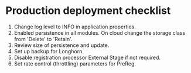 # Production deployment checklist

1. Change log level to INFO in application properties.
1. Enabled persistence in all modules.  On cloud change the storage class from 'Delete' to 'Retain'.
1. Review size of persistence and update.
1. Set up backup for Longhorn.
1. Disable registration processor External Stage if not required.
1. Set rate control (throttling) parameters for PreReg.
